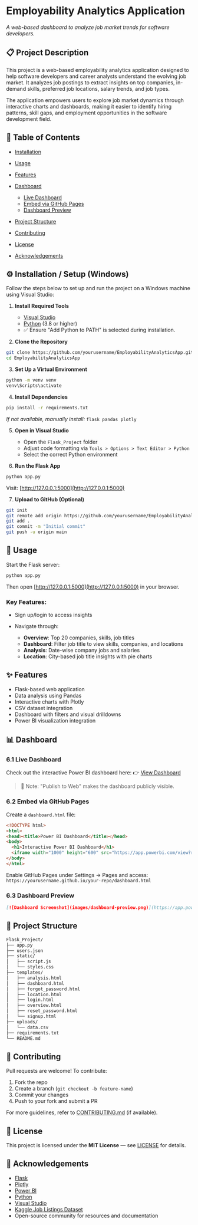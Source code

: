 # Employability Analytics Application

*A web-based dashboard to analyze job market trends for software developers.*

## 📋 Project Description

This project is a web-based employability analytics application designed to help software developers and career analysts understand the evolving job market. It analyzes job postings to extract insights on top companies, in-demand skills, preferred job locations, salary trends, and job types.

The application empowers users to explore job market dynamics through interactive charts and dashboards, making it easier to identify hiring patterns, skill gaps, and employment opportunities in the software development field.

## 📂 Table of Contents

* [Installation](#installation)
* [Usage](#usage)
* [Features](#features)
* [Dashboard](#dashboard)

  * [Live Dashboard](#61-live-dashboard)
  * [Embed via GitHub Pages](#62-embed-in-github-pages-static-website)
  * [Dashboard Preview](#63-dashboard-preview)
* [Project Structure](#project-structure)
* [Contributing](#contributing)
* [License](#license)
* [Acknowledgements](#acknowledgements)

## ⚙️ Installation / Setup (Windows)

Follow the steps below to set up and run the project on a Windows machine using Visual Studio:

1. **Install Required Tools**

   * [Visual Studio](https://visualstudio.microsoft.com/)
   * [Python](https://www.python.org/downloads/windows/) (3.8 or higher)
   * ✅ Ensure "Add Python to PATH" is selected during installation.

2. **Clone the Repository**

```bash
git clone https://github.com/yourusername/EmployabilityAnalyticsApp.git
cd EmployabilityAnalyticsApp
```

3. **Set Up a Virtual Environment**

```bash
python -m venv venv
venv\Scripts\activate
```

4. **Install Dependencies**

```bash
pip install -r requirements.txt
```

*If not available, manually install:* `flask pandas plotly`

5. **Open in Visual Studio**

   * Open the `Flask_Project` folder
   * Adjust code formatting via `Tools > Options > Text Editor > Python`
   * Select the correct Python environment

6. **Run the Flask App**

```bash
python app.py
```

Visit: [http://127.0.0.1:5000](http://127.0.0.1:5000)

7. **Upload to GitHub (Optional)**

```bash
git init
git remote add origin https://github.com/yourusername/EmployabilityAnalyticsApp.git
git add .
git commit -m "Initial commit"
git push -u origin main
```

## 🚀 Usage

Start the Flask server:

```bash
python app.py
```

Then open [http://127.0.0.1:5000](http://127.0.0.1:5000) in your browser.

### Key Features:

* Sign up/login to access insights
* Navigate through:

  * **Overview**: Top 20 companies, skills, job titles
  * **Dashboard**: Filter job title to view skills, companies, and locations
  * **Analysis**: Date-wise company jobs and salaries
  * **Location**: City-based job title insights with pie charts

## ✨ Features

* Flask-based web application
* Data analysis using Pandas
* Interactive charts with Plotly
* CSV dataset integration
* Dashboard with filters and visual drilldowns
* Power BI visualization integration

## 📊 Dashboard

### 6.1 Live Dashboard

Check out the interactive Power BI dashboard here:
👉 [View Dashboard](https://app.powerbi.com/view?r=eyJrIjoiEXAMPLE123...)

> 🔐 Note: "Publish to Web" makes the dashboard publicly visible.

### 6.2 Embed via GitHub Pages

Create a `dashboard.html` file:

```html
<!DOCTYPE html>
<html>
<head><title>Power BI Dashboard</title></head>
<body>
  <h1>Interactive Power BI Dashboard</h1>
  <iframe width="1000" height="600" src="https://app.powerbi.com/view?r=eyJrIjoiEXAMPLE123..." frameborder="0" allowFullScreen="true"></iframe>
</body>
</html>
```

Enable GitHub Pages under Settings → Pages and access:
`https://yourusername.github.io/your-repo/dashboard.html`

### 6.3 Dashboard Preview

```markdown
[![Dashboard Screenshot](images/dashboard-preview.png)](https://app.powerbi.com/view?r=eyJrIjoiEXAMPLE123...)
```

## 📁 Project Structure

```bash
Flask_Project/
├── app.py
├── users.json
├── static/
│   ├── script.js
│   └── styles.css
├── templates/
│   ├── analysis.html
│   ├── dashboard.html
│   ├── forgot_password.html
│   ├── location.html
│   ├── login.html
│   ├── overview.html
│   ├── reset_password.html
│   └── signup.html
├── uploads/
│   └── data.csv
├── requirements.txt
└── README.md
```

## 👥 Contributing

Pull requests are welcome! To contribute:

1. Fork the repo
2. Create a branch (`git checkout -b feature-name`)
3. Commit your changes
4. Push to your fork and submit a PR

For more guidelines, refer to [CONTRIBUTING.md](CONTRIBUTING.md) (if available).

## 📄 License

This project is licensed under the **MIT License** — see [LICENSE](LICENSE) for details.

## 🙏 Acknowledgements

* [Flask](https://flask.palletsprojects.com/)
* [Plotly](https://plotly.com/python/)
* [Power BI](https://powerbi.microsoft.com/)
* [Python](https://www.python.org/)
* [Visual Studio](https://visualstudio.microsoft.com/)
* [Kaggle Job Listings Dataset](https://www.kaggle.com/datasets/jobspikr/software-developer-job-listings-usa)
* Open-source community for resources and documentation
